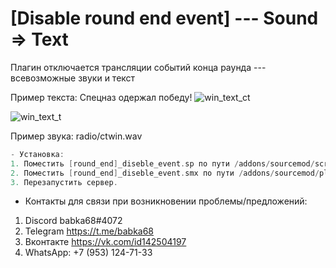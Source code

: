 # [Disable round end event] --- Sound => Text
Плагин отключается трансляции событий конца раунда --- всевозможные звуки и текст


Пример текста: Спецназ одержал победу!
![win_text_ct](https://user-images.githubusercontent.com/30433617/224519025-b23e7c77-e099-4669-a461-b660f5a27ea8.png)

![win_text_t](https://user-images.githubusercontent.com/30433617/224519003-3cd55e8b-6a8e-4fa4-b22c-8d7d4ea9c47b.png)

Пример звука: radio/ctwin.wav



```cpp
- Установка:
1. Поместить [round_end]_diseble_event.sp по пути /addons/sourcemod/scripting
2. Поместить [round_end]_diseble_event.smx по пути /addons/sourcemod/plugins
3. Перезапустить сервер.
```
- Контакты для связи при возникновении проблемы/предложений:

1. Discord babka68#4072
2. Telegram https://t.me/babka68
3. Вконтакте https://vk.com/id142504197
4. WhatsApp: +7 (953) 124-71-33
